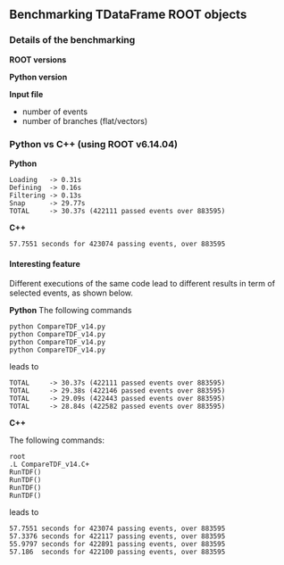 ## Benchmarking TDataFrame ROOT objects

### Details of the benchmarking

**ROOT versions**

**Python version**

**Input file**
  + number of events
  + number of branches (flat/vectors)


### Python vs C++ (using ROOT v6.14.04)

**Python**
```
Loading   -> 0.31s
Defining  -> 0.16s
Filtering -> 0.13s
Snap      -> 29.77s
TOTAL     -> 30.37s (422111 passed events over 883595)
```

**C++**
```
57.7551 seconds for 423074 passing events, over 883595
```

#### Interesting feature

Different executions of the same code lead to different results in term of selected events, as shown below.


**Python**
The following commands
```
python CompareTDF_v14.py
python CompareTDF_v14.py
python CompareTDF_v14.py
python CompareTDF_v14.py
```

leads to
```
TOTAL     -> 30.37s (422111 passed events over 883595)
TOTAL     -> 29.38s (422146 passed events over 883595)
TOTAL     -> 29.09s (422443 passed events over 883595)
TOTAL     -> 28.84s (422582 passed events over 883595)
```

**C++**

The following commands:
```
root
.L CompareTDF_v14.C+
RunTDF()
RunTDF()
RunTDF()
RunTDF()
```

leads to 
```
57.7551 seconds for 423074 passing events, over 883595
57.3376 seconds for 422117 passing events, over 883595
55.9797 seconds for 422891 passing events, over 883595
57.186  seconds for 422100 passing events, over 883595
```